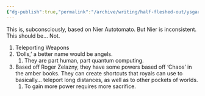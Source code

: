 ```yaml
---
{"dg-publish":true,"permalink":"/archive/writing/half-fleshed-out/ysgard/doll-consistent-nier-mythos/"}
---
```




This is, subconsciously, based on Nier Autotomato. But Nier is inconsistent. This should be... Not. 

1. Teleporting Weapons
2. ‘Dolls,’ a better name would be angels. 
	1. They are part human, part quantum computing.
3. Based off Roger Zelazny, they have some powers based off ‘Chaos’ in the amber books. They can create shortcuts that royals can use to basically… teleport long distances, as well as to other pockets of worlds.
	1. To gain more power requires more sacrifice. 